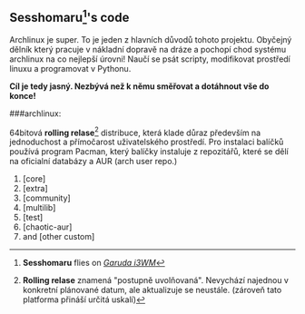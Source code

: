 ## Sesshomaru[^1]'s code

Archlinux je super. To je jeden z hlavních důvodů tohoto projektu. Obyčejný dělník který pracuje v nákladní dopravě na dráze a pochopí chod systému archlinux na co nejlepší úrovni! Naučí se psát scripty, modifikovat prostředí linuxu a programovat v Pythonu.

**Cíl je tedy jasný. Nezbývá než k němu směřovat a dotáhnout vše do konce!**

###archlinux:

64bitová **rolling relase**[^2] distribuce, která klade důraz především na jednoduchost a přímočarost uživatelského prostředí.
Pro instalaci balíčků používá program Pacman, který balíčky instaluje z repozitářů, které se dělí na oficialní databázy a AUR (arch user repo.)
1. [core] 
2. [extra]
3. [community]
4. [multilib]
5. [test]
6. [chaotic-aur]
7. and [other custom]

[^1]: **Sesshomaru** flies on [_Garuda i3WM_](https://garudalinux.org/downloads.html)

[^2]: **Rolling relase** znamená "postupně uvolňovaná". Nevychází najednou v konkretní plánované datum, ale aktualizuje se neustále. (zároveň tato platforma přináší určitá uskalí)


